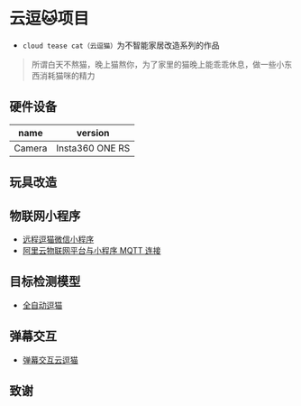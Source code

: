 # 云逗🐱项目

- `cloud tease cat（云逗猫）`为不智能家居改造系列的作品

> 所谓白天不熬猫，晚上猫熬你，为了家里的猫晚上能乖乖休息，做一些小东西消耗猫咪的精力

## 硬件设备

name | version 
---------|----------
 Camera  | Insta360 ONE RS

## 玩具改造

## 物联网小程序
- [远程逗猫微信小程序](./IoT-mqtt-miniprogram/README.md)
- [阿里云物联网平台与小程序 MQTT 连接](./IoT-mqtt-client/)

## 目标检测模型
- [全自动逗猫](./auto-cat-teaser/)


## 弹幕交互
- [弹幕交互云逗猫](./danmu-hunter/)

## 致谢
